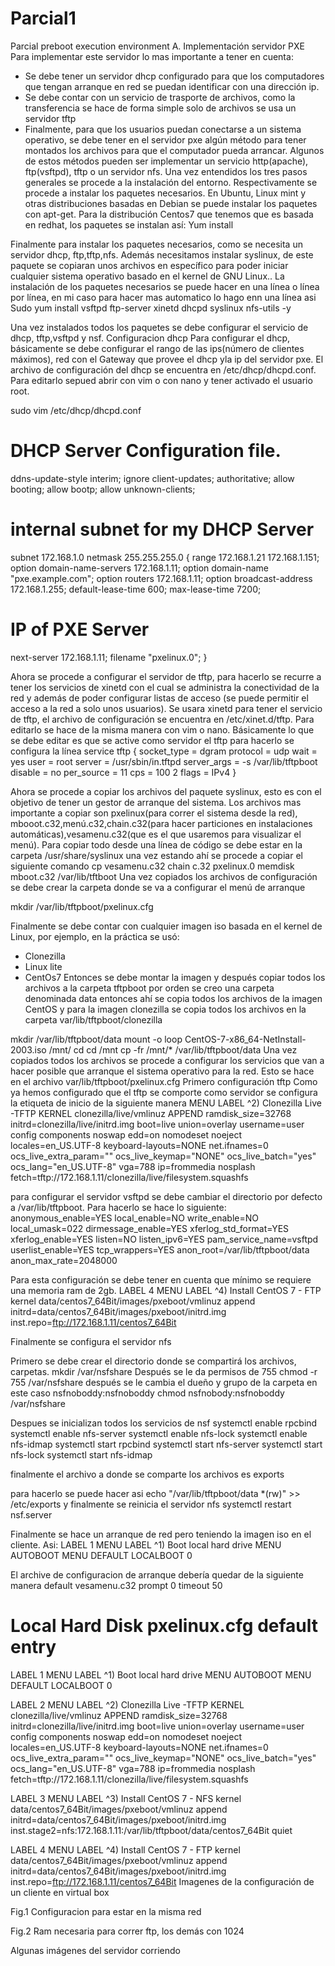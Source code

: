 # Parcial1
Parcial preboot execution environment
A.	Implementación servidor PXE
Para implementar este servidor lo mas importante a tener en cuenta:
-	Se debe tener un servidor dhcp configurado para que los computadores que tengan arranque en red se puedan identificar con una dirección ip.
-	Se debe contar con un servicio de trasporte de archivos, como la transferencia se hace de forma simple solo de archivos se usa un servidor tftp
-	Finalmente, para que los usuarios puedan conectarse a un sistema operativo, se debe tener en el servidor pxe algún método para tener montados los archivos para que el computador pueda arrancar. Algunos de estos métodos pueden ser implementar un servicio http(apache), ftp(vsftpd), tftp o un servidor nfs.
Una vez entendidos los tres pasos generales se procede a la instalación del entorno. Respectivamente se procede a instalar los paquetes necesarios.
En Ubuntu, Linux mint y otras distribuciones basadas en Debian se puede instalar los paquetes con apt-get. Para la distribución Centos7 que tenemos que es basada en redhat, los paquetes se instalan así:
Yum install

Finalmente para instalar los paquetes necesarios, como se necesita un servidor dhcp, ftp,tftp,nfs. Además necesitamos instalar syslinux, de este paquete se copiaran unos archivos en específico para poder iniciar cualquier sistema operativo basado en el kernel de GNU Linux..
La instalación de los paquetes necesarios se puede hacer en una línea o línea por línea, en mi caso para hacer mas automatico lo hago enn una línea asi
Sudo yum install vsftpd ftp-server xinetd dhcpd syslinux nfs-utils -y

Una vez instalados todos los paquetes se debe configurar el servicio de dhcp, tftp,vsftpd y nsf. 
Configuracion dhcp
Para configurar el dhcp, básicamente se debe configurar el rango de las ips(número de clientes máximos), red con el Gateway que provee el dhcp yla ip del servidor pxe. El archivo de configuración del dhcp se encuentra en /etc/dhcp/dhcpd.conf. Para editarlo sepued abrir con vim o con nano y tener activado el usuario root.

sudo vim /etc/dhcp/dhcpd.conf

# DHCP Server Configuration file.

ddns-update-style interim;
ignore client-updates;
authoritative;
allow booting;
allow bootp;
allow unknown-clients;

# internal subnet for my DHCP Server
subnet 172.168.1.0 netmask 255.255.255.0 {
range 172.168.1.21 172.168.1.151;
option domain-name-servers 172.168.1.11;
option domain-name "pxe.example.com";
option routers 172.168.1.11;
option broadcast-address 172.168.1.255;
default-lease-time 600;
max-lease-time 7200;

# IP of PXE Server
next-server 172.168.1.11;
filename "pxelinux.0";
}

Ahora se procede a configurar el servidor de tftp, para hacerlo se recurre a tener los servicios de xinetd con el cual se administra la conectividad de la red y además de poder configurar listas de acceso (se puede permitir el acceso a la red a solo unos usuarios). Se usara xinetd para tener el servicio de tftp, el archivo de configuración se encuentra en  /etc/xinet.d/tftp. Para editarlo se hace de la misma manera con vim o nano. Básicamente lo que se debe editar es que se active como servidor el tftp para hacerlo se configura la línea
service tftp
{
 socket_type = dgram
 protocol    = udp
 wait        = yes
 user        = root
 server      = /usr/sbin/in.tftpd
 server_args = -s /var/lib/tftpboot
 disable     = no
 per_source  = 11
 cps         = 100 2
 flags       = IPv4
}

Ahora se procede a copiar los archivos del paquete syslinux, esto es con el objetivo de tener un gestor de arranque del sistema. Los archivos mas importante a copiar son pxelinux(para correr el sistema desde la red), mbooot.c32,menú.c32,chain.c32(para hacer particiones en instalaciones automáticas),vesamenu.c32(que es el que usaremos para visualizar el menú). Para copiar todo desde una línea de código se debe estar en la carpeta /usr/share/syslinux una vez estando ahí se procede a copiar el siguiente comando
cp vesamenu.c32 chain c.32 pxelinux.0 memdisk mboot.c32 /var/lib/tftboot
Una vez copiados los archivos de configuración se debe crear la carpeta donde se va a configurar el menú de arranque

mkdir /var/lib/tftpboot/pxelinux.cfg

Finalmente se debe contar con cualquier imagen iso basada en el kernel de Linux, por ejemplo, en la práctica se usó:
-	Clonezilla
-	Linux lite
-	CentOs7
Entonces se debe montar la imagen y después copiar todos los archivos a la carpeta tftpboot por orden se creo una carpeta denominada data entonces ahí se copia todos los archivos de la imagen CentOS y para la imagen clonezilla se copia todos los archivos en la carpeta var/lib/tftpboot/clonezilla

mkdir /var/lib/tftpboot/data
mount -o loop CentOS-7-x86_64-NetInstall-2003.iso /mnt/ 
cd 
cd /mnt
cp -fr /mnt/* /var/lib/tftpboot/data
Una vez copiados todos los archivos se procede a configurar los servicios que van a hacer posible que arranque el sistema operativo para la red. Esto se hace en el archivo var/lib/tftpboot/pxelinux.cfg
Primero configuración tftp
Como ya hemos configurado que el tftp se comporte como servidor se configura la etiqueta de inicio de la siguiente manera
MENU LABEL ^2) Clonezilla Live -TFTP
    KERNEL clonezilla/live/vmlinuz
    APPEND ramdisk_size=32768 initrd=clonezilla/live/initrd.img boot=live union=overlay username=user config components noswap edd=on nomodeset noeject locales=en_US.UTF-8 keyboard-layouts=NONE net.ifnames=0 ocs_live_extra_param="" ocs_live_keymap="NONE" ocs_live_batch="yes" ocs_lang="en_US.UTF-8" vga=788 ip=frommedia nosplash  fetch=tftp://172.168.1.11/clonezilla/live/filesystem.squashfs

para configurar el servidor vsftpd se debe cambiar el directorio por defecto a /var/lib/tftpboot. Para hacerlo se hace lo siguiente:
anonymous_enable=YES
local_enable=NO write_enable=NO
local_umask=022
dirmessage_enable=YES xferlog_std_format=YES
xferlog_enable=YES
listen=NO
listen_ipv6=YES
pam_service_name=vsftpd
userlist_enable=YES
tcp_wrappers=YES
anon_root=/var/lib/tftpboot/data
anon_max_rate=2048000

Para esta configuración se debe tener en cuenta que mínimo se requiere una memoria ram de 2gb.
LABEL 4
    MENU LABEL ^4) Install CentOS 7 - FTP
    kernel data/centos7_64Bit/images/pxeboot/vmlinuz
    append initrd=data/centos7_64Bit/images/pxeboot/initrd.img inst.repo=ftp://172.168.1.11/centos7_64Bit

Finalmente se configura el servidor nfs 

Primero se debe crear el directorio donde se compartirá los archivos, carpetas.
mkdir /var/nsfshare
Después se le da permisos de 755
chmod -r 755 /var/nsfshare
después se le cambia el dueño y grupo de la carpeta en este caso nsfnoboddy:nsfnoboddy
chmod nsfnobody:nsfnoboddy /var/nsfshare

Despues se inicializan todos los servicios de nsf
systemctl enable rpcbind
systemctl enable nfs-server
systemctl enable nfs-lock
systemctl enable nfs-idmap
systemctl start rpcbind
systemctl start nfs-server
systemctl start nfs-lock
systemctl start nfs-idmap

finalmente el archivo a donde se comparte los archivos es exports

para hacerlo se puede hacer asi
echo "/var/lib/tftpboot/data  *(rw)" >> /etc/exports
y finalmente se reinicia el servidor nfs
systemctl restart nsf.server

Finalmente se hace un arranque de red pero teniendo la imagen iso en el cliente. Asi:
LABEL 1
    MENU LABEL ^1) Boot local hard drive
    MENU AUTOBOOT
    MENU DEFAULT
    LOCALBOOT 0


El archive de configuracion de arranque debería quedar de la siguiente manera
default vesamenu.c32
prompt 0
timeout 50


# Local Hard Disk pxelinux.cfg default entry
LABEL 1
    MENU LABEL ^1) Boot local hard drive
    MENU AUTOBOOT
    MENU DEFAULT
    LOCALBOOT 0

LABEL 2
    MENU LABEL ^2) Clonezilla Live -TFTP
    KERNEL clonezilla/live/vmlinuz
    APPEND ramdisk_size=32768 initrd=clonezilla/live/initrd.img boot=live union=overlay username=user config components noswap edd=on nomodeset noeject locales=en_US.UTF-8 keyboard-layouts=NONE net.ifnames=0 ocs_live_extra_param="" ocs_live_keymap="NONE" ocs_live_batch="yes" ocs_lang="en_US.UTF-8" vga=788 ip=frommedia nosplash  fetch=tftp://172.168.1.11/clonezilla/live/filesystem.squashfs

LABEL 3
    MENU LABEL ^3) Install CentOS 7 - NFS
    kernel data/centos7_64Bit/images/pxeboot/vmlinuz
    append initrd=data/centos7_64Bit/images/pxeboot/initrd.img inst.stage2=nfs:172.168.1.11:/var/lib/tftpboot/data/centos7_64Bit quiet

LABEL 4
    MENU LABEL ^4) Install CentOS 7 - FTP
    kernel data/centos7_64Bit/images/pxeboot/vmlinuz
    append initrd=data/centos7_64Bit/images/pxeboot/initrd.img inst.repo=ftp://172.168.1.11/centos7_64Bit
Imagenes de la configuración de un cliente en virtual box
 
Fig.1 Configuracion para estar en la misma red

 
Fig.2 Ram necesaria para correr ftp, los demás con 1024 

Algunas imágenes del servidor corriendo

